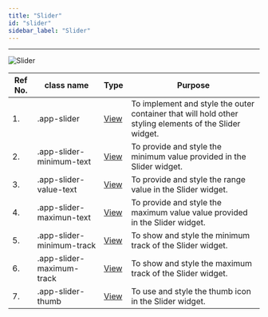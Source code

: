 ```yaml
---
title: "Slider"
id: "slider"
sidebar_label: "Slider"
---
```

---


![Slider](/learn/assets/react-native-styles/slider.png)

| Ref No. | class name  | Type | Purpose |
| ---- |-----------|---------|---------|
| 1. |.app-slider| [View](/learn/react-native/widgets/view) | To implement and style the outer container that will hold other styling elements of the Slider widget.|
| 2. |.app-slider-minimum-text| [View](/learn/react-native/widgets/view) | To provide and style the minimum value provided in the Slider widget.|
| 3. |.app-slider-value-text| [View](/learn/react-native/widgets/view) | To provide and style the range value in the Slider widget.|
| 4. |.app-slider-maximun-text| [View](/learn/react-native/widgets/view) | To provide and style the maximum value value provided in the Slider widget.|
| 5. |.app-slider-minimum-track| [View](/learn/react-native/widgets/view) | To show and style the minimum track of the Slider widget.|
| 6. |.app-slider-maximum-track| [View](/learn/react-native/widgets/view) | To show and style the maximum track of the Slider widget.|
| 7. |.app-slider-thumb| [View](/learn/react-native/widgets/view) | To use and style the thumb icon in the Slider widget.|
